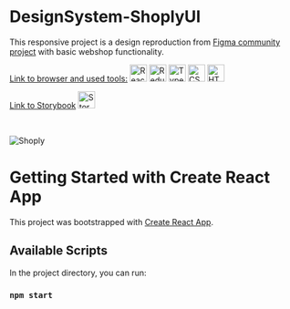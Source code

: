 # DesignSystem-ShoplyUI

This responsive project is a design reproduction from [Figma community project](https://www.figma.com/community/file/1122583980813887289) with basic webshop functionality.

<a href="https://Shoply_UI.surge.sh">Link to browser and used tools:</a>
<img src="https://user-images.githubusercontent.com/98387598/173136992-9d071e94-15b8-44a0-a640-9d4a7f52b375.png" alt="React" width="30">
<img src="https://user-images.githubusercontent.com/98387598/173137108-69358071-f159-4770-9688-794a1fbbd7ff.png" alt="Redux" width="30">
<img src="https://user-images.githubusercontent.com/98387598/173136827-c4d608a6-a76e-46f5-889a-674d39e2b352.png" alt="TypeScript"  width="30"> 
<img src="https://user-images.githubusercontent.com/98387598/173138225-9f3452ae-e7c3-4328-8571-297e34d5d38a.png" alt="CSS" width="30">
<img src="https://user-images.githubusercontent.com/98387598/173138381-1947c5f5-4237-4332-ba71-8baf47189279.png" alt="HTML" width="30">
<br>

<a href="https://Shoply_UI.surge.sh">Link to Storybook</a>
<img src="https://6301dbbdf367b3ef8fef0a0d-pjeqmkeqgf.chromatic.com/?path=/story/components-molecules-homeproduct--primary" alt="Storybook" width="30">

<br>

![Shoply](https://user-images.githubusercontent.com/98387598/180777450-78a28ce3-5261-4d55-8954-2327a294b760.JPG)

# Getting Started with Create React App

This project was bootstrapped with [Create React App](https://github.com/facebook/create-react-app).

## Available Scripts

In the project directory, you can run:

### `npm start`
